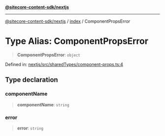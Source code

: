 [**@sitecore-content-sdk/nextjs**](../../README.md)

***

[@sitecore-content-sdk/nextjs](../../README.md) / [index](../README.md) / ComponentPropsError

# Type Alias: ComponentPropsError

> **ComponentPropsError**: `object`

Defined in: [nextjs/src/sharedTypes/component-props.ts:4](https://github.com/Sitecore/xmc-jss-dev/blob/ee74fbe95e0fc8de46ce468c8a36831db55f7aeb/packages/nextjs/src/sharedTypes/component-props.ts#L4)

## Type declaration

### componentName

> **componentName**: `string`

### error

> **error**: `string`

